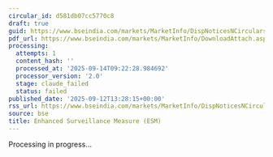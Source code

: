 ```yaml
---
circular_id: d581db07cc5770c8
draft: true
guid: https://www.bseindia.com/markets/MarketInfo/DispNoticesNCirculars.aspx?Noticeid={B8564FA6-4E73-4367-A368-DA9DF214E89E}&noticeno=20250912-94&dt=09/12/2025&icount=94&totcount=103&flag=0
pdf_url: https://www.bseindia.com/markets/MarketInfo/DownloadAttach.aspx?id=20250912-94&attachedId=a3c2a2fd-1f70-4e8d-bf56-ff262ee43f08
processing:
  attempts: 1
  content_hash: ''
  processed_at: '2025-09-14T09:22:28.984692'
  processor_version: '2.0'
  stage: claude_failed
  status: failed
published_date: '2025-09-12T13:28:15+00:00'
rss_url: https://www.bseindia.com/markets/MarketInfo/DispNoticesNCirculars.aspx?Noticeid={B8564FA6-4E73-4367-A368-DA9DF214E89E}&noticeno=20250912-94&dt=09/12/2025&icount=94&totcount=103&flag=0
source: bse
title: Enhanced Surveillance Measure (ESM)
---
```


Processing in progress...